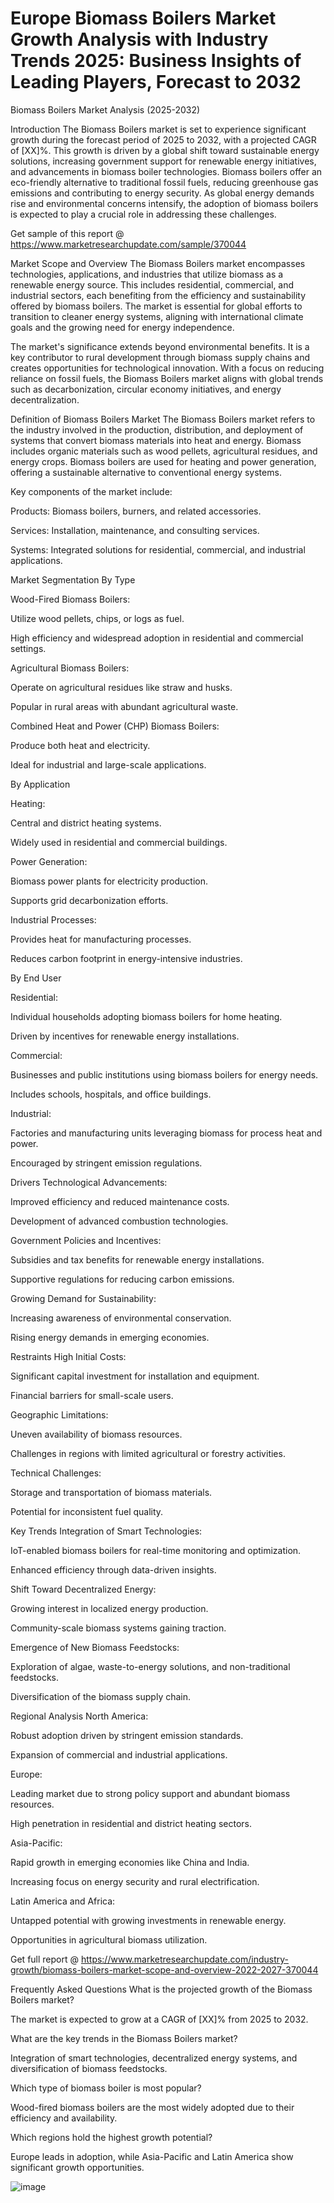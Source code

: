 # Europe Biomass Boilers Market Growth Analysis with Industry Trends 2025: Business Insights of Leading Players, Forecast to 2032
Biomass Boilers Market Analysis (2025-2032)

Introduction
The Biomass Boilers market is set to experience significant growth during the forecast period of 2025 to 2032, with a projected CAGR of [XX]%. This growth is driven by a global shift toward sustainable energy solutions, increasing government support for renewable energy initiatives, and advancements in biomass boiler technologies. Biomass boilers offer an eco-friendly alternative to traditional fossil fuels, reducing greenhouse gas emissions and contributing to energy security. As global energy demands rise and environmental concerns intensify, the adoption of biomass boilers is expected to play a crucial role in addressing these challenges.

Get sample of this report @ https://www.marketresearchupdate.com/sample/370044 

Market Scope and Overview
The Biomass Boilers market encompasses technologies, applications, and industries that utilize biomass as a renewable energy source. This includes residential, commercial, and industrial sectors, each benefiting from the efficiency and sustainability offered by biomass boilers. The market is essential for global efforts to transition to cleaner energy systems, aligning with international climate goals and the growing need for energy independence.

The market's significance extends beyond environmental benefits. It is a key contributor to rural development through biomass supply chains and creates opportunities for technological innovation. With a focus on reducing reliance on fossil fuels, the Biomass Boilers market aligns with global trends such as decarbonization, circular economy initiatives, and energy decentralization.

Definition of Biomass Boilers Market
The Biomass Boilers market refers to the industry involved in the production, distribution, and deployment of systems that convert biomass materials into heat and energy. Biomass includes organic materials such as wood pellets, agricultural residues, and energy crops. Biomass boilers are used for heating and power generation, offering a sustainable alternative to conventional energy systems.

Key components of the market include:

Products: Biomass boilers, burners, and related accessories.

Services: Installation, maintenance, and consulting services.

Systems: Integrated solutions for residential, commercial, and industrial applications.

Market Segmentation
By Type

Wood-Fired Biomass Boilers:

Utilize wood pellets, chips, or logs as fuel.

High efficiency and widespread adoption in residential and commercial settings.

Agricultural Biomass Boilers:

Operate on agricultural residues like straw and husks.

Popular in rural areas with abundant agricultural waste.

Combined Heat and Power (CHP) Biomass Boilers:

Produce both heat and electricity.

Ideal for industrial and large-scale applications.

By Application

Heating:

Central and district heating systems.

Widely used in residential and commercial buildings.

Power Generation:

Biomass power plants for electricity production.

Supports grid decarbonization efforts.

Industrial Processes:

Provides heat for manufacturing processes.

Reduces carbon footprint in energy-intensive industries.

By End User

Residential:

Individual households adopting biomass boilers for home heating.

Driven by incentives for renewable energy installations.

Commercial:

Businesses and public institutions using biomass boilers for energy needs.

Includes schools, hospitals, and office buildings.

Industrial:

Factories and manufacturing units leveraging biomass for process heat and power.

Encouraged by stringent emission regulations.

Drivers
Technological Advancements:

Improved efficiency and reduced maintenance costs.

Development of advanced combustion technologies.

Government Policies and Incentives:

Subsidies and tax benefits for renewable energy installations.

Supportive regulations for reducing carbon emissions.

Growing Demand for Sustainability:

Increasing awareness of environmental conservation.

Rising energy demands in emerging economies.

Restraints
High Initial Costs:

Significant capital investment for installation and equipment.

Financial barriers for small-scale users.

Geographic Limitations:

Uneven availability of biomass resources.

Challenges in regions with limited agricultural or forestry activities.

Technical Challenges:

Storage and transportation of biomass materials.

Potential for inconsistent fuel quality.

Key Trends
Integration of Smart Technologies:

IoT-enabled biomass boilers for real-time monitoring and optimization.

Enhanced efficiency through data-driven insights.

Shift Toward Decentralized Energy:

Growing interest in localized energy production.

Community-scale biomass systems gaining traction.

Emergence of New Biomass Feedstocks:

Exploration of algae, waste-to-energy solutions, and non-traditional feedstocks.

Diversification of the biomass supply chain.

Regional Analysis
North America:

Robust adoption driven by stringent emission standards.

Expansion of commercial and industrial applications.

Europe:

Leading market due to strong policy support and abundant biomass resources.

High penetration in residential and district heating sectors.

Asia-Pacific:

Rapid growth in emerging economies like China and India.

Increasing focus on energy security and rural electrification.

Latin America and Africa:

Untapped potential with growing investments in renewable energy.

Opportunities in agricultural biomass utilization.

Get full report @ https://www.marketresearchupdate.com/industry-growth/biomass-boilers-market-scope-and-overview-2022-2027-370044 

Frequently Asked Questions
What is the projected growth of the Biomass Boilers market?

The market is expected to grow at a CAGR of [XX]% from 2025 to 2032.

What are the key trends in the Biomass Boilers market?

Integration of smart technologies, decentralized energy systems, and diversification of biomass feedstocks.

Which type of biomass boiler is most popular?

Wood-fired biomass boilers are the most widely adopted due to their efficiency and availability.

Which regions hold the highest growth potential?

Europe leads in adoption, while Asia-Pacific and Latin America show significant growth opportunities.

![image](https://github.com/user-attachments/assets/41d5d2b9-20b8-4789-97c4-f587aa6574e0)
